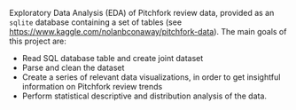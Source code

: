 Exploratory Data Analysis (EDA) of Pitchfork review data, provided as an `sqlite` database containing a set of tables (see https://www.kaggle.com/nolanbconaway/pitchfork-data). The main goals of this project are:

<ul>
<li>Read SQL database table and create joint dataset </li>
<li>Parse and clean the dataset</li>
<li>Create a series of relevant data visualizations, in order to get insightful information on Pitchfork review trends </li>
<li>Perform statistical descriptive and distribution analysis of the data. </li>
</ul>
